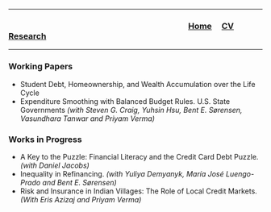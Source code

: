 ___
### &nbsp; &nbsp; &nbsp; &nbsp; &nbsp; &nbsp; &nbsp; &nbsp; &nbsp; &nbsp; &nbsp; &nbsp; &nbsp; &nbsp; &nbsp; &nbsp; &nbsp; &nbsp; &nbsp; &nbsp; &nbsp; &nbsp; &nbsp; &nbsp; &nbsp; &nbsp; &nbsp; &nbsp; &nbsp; &nbsp; &nbsp; &nbsp; &nbsp; &nbsp; &nbsp; &nbsp; &nbsp; &nbsp; &nbsp; &nbsp; &nbsp; &nbsp; &nbsp; &nbsp; &nbsp; &nbsp; [Home](https://xmgbautista.github.io/) &nbsp; &nbsp; [CV](https://xmgbautista.github.io/cv_xmgbautista.pdf) &nbsp; &nbsp; [Research](https://xmgbautista.github.io/research)
___

### Working Papers
<ul>
  <li> Student Debt, Homeownership, and Wealth Accumulation over the Life Cycle </li>
  <li> Expenditure Smoothing with Balanced Budget Rules. U.S. State Governments 
       <em>(with Steven G. Craig, Yuhsin Hsu, Bent E. Sørensen, Vasundhara Tanwar and Priyam Verma)</em></li>
</ul>

### Works in Progress
<ul>
  <li> A Key to the Puzzle: Financial Literacy and the Credit Card Debt Puzzle. <em>(with Daniel Jacobs)</em>  </li>
  <li> Inequality in Refinancing. <em>(with Yuliya Demyanyk, María José  Luengo-Prado and Bent E. Sørensen)</em>  </li>
  <li> Risk and Insurance in Indian Villages: The Role of Local Credit Markets. <em>(With Eris Azizaj and Priyam Verma)</em> </li>
</ul>
